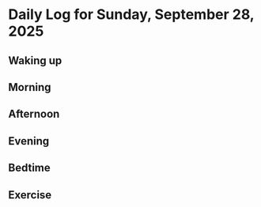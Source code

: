 # Daily Log for Sunday, September 28, 2025

## Waking up

## Morning

## Afternoon

## Evening

## Bedtime

## Exercise
